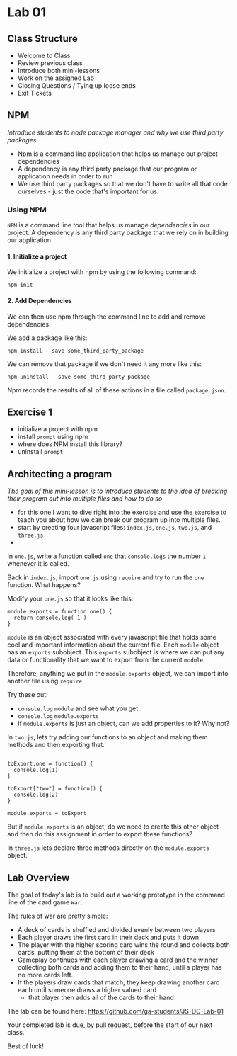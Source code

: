 # Lab 01

## Class Structure
- Welcome to Class
- Review previous class
- Introduce both mini-lessons
- Work on the assigned Lab
- Closing Questions / Tying up loose ends
- Exit Tickets


## NPM
*Introduce students to node package manager and why we use third party packages*
- Npm is a command line application that helps us manage out project dependencies
- A dependency is any third party package that our program or application needs in order to run
- We use third party packages so that we don't have to write all that code ourselves - just the code that's important for us.

### Using NPM

`NPM` is a command line tool that helps us manage *dependencies* in our project. A dependency is any third party package that we rely on in building our application.

#### 1. Initialize a project
We initialize a project with npm by using the following command:
```
npm init
```

#### 2. Add Dependencies
We can then use npm through the command line to add and remove dependencies.

We add a package like this:
```
npm install --save some_third_party_package
```

We can remove that package if we don't need it any more like this:
```
npm uninstall --save some_third_party_package
```

Npm records the results of all of these actions in a file called `package.json`.

## Exercise 1
- initialize a project with npm
- install `prompt` using npm
- where does NPM install this library?
- uninstall `prompt`

## Architecting a program
*The goal of this mini-lesson is to introduce students to the idea of breaking their program out into multiple files and how to do so*
- for this one I want to dive right into the exercise and use the exercise to teach you about how we can break our program up into multiple files.
- start by creating four javascript files: `index.js`, `one.js`, `two.js`, and `three.js`
-

In `one.js`, write a function called `one` that `console.logs` the number `1` whenever it is called.

Back in `index.js`, import `one.js` using `require` and try to run the `one` function. What happens?

Modify your `one.js` so that it looks like this:

```
module.exports = function one() {
  return console.log( 1 )
}
```

`module` is an object associated with every javascript file that holds some cool and important information about the current file. Each `module` object has an `exports` subobject. This `exports` subobject is where we can put any data or functionality that we want to export from the current `module`.

Therefore, anything we put in the `module.exports` object, we can import into another file using `require`

Try these out:
- `console.log` `module` and see what you get
- `console.log` `module.exports`
- if `module.exports` is just an object, can we add properties to it? Why not?

In `two.js`, lets try adding our functions to an object and making them methods and then exporting that.

```var toExport = {}

toExport.one = function() {
  console.log(1)
}

toExport["two"] = function() {
  console.log(2)
}

module.exports = toExport
```

But if `module.exports` is an object, do we need to create this other object and then do this assignment in order to export these functions?

In `three.js` lets declare three methods directly on the `module.exports` object.

## Lab Overview
The goal of today's lab is to build out a working prototype in the command line of the card game `War`.

The rules of war are pretty simple:
- A deck of cards is shuffled and divided evenly between two players
- Each player draws the first card in their deck and puts it down
- The player with the higher scoring card wins the round and collects both cards, putting them at the bottom of their deck
- Gameplay continues with each player drawing a card and the winner collecting both cards and adding them to their hand, until a player has no more cards left.
- If the players draw cards that match, they keep drawing another card each until someone draws a higher valued card
  - that player then adds all of the cards to their hand

The lab can be found here: https://github.com/ga-students/JS-DC-Lab-01

Your completed lab is due, by pull request, before the start of our next class.

Best of luck!
